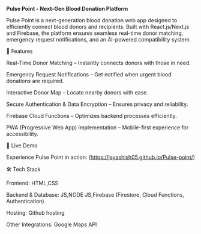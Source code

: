 **Pulse Point - Next-Gen Blood Donation Platform**

Pulse Point is a next-generation blood donation web app designed to efficiently connect blood donors and recipients. Built with React.js/Next.js and Firebase, the platform ensures seamless real-time donor matching, emergency request notifications, and an AI-powered compatibility system.

🌟 Features

Real-Time Donor Matching – Instantly connects donors with those in need.

Emergency Request Notifications – Get notified when urgent blood donations are required.

Interactive Donor Map – Locate nearby donors with ease.

Secure Authentication & Data Encryption – Ensures privacy and reliability.

Firebase Cloud Functions – Optimizes backend processes efficiently.

PWA (Progressive Web App) Implementation – Mobile-first experience for accessibility.

🚀 Live Demo

Experience Pulse Point in action: (https://jayashish05.github.io/Pulse-point/)

🛠️ Tech Stack

Frontend: HTML,CSS

Backend & Database: JS,NODE JS,Firebase (Firestore, Cloud Functions, Authentication)

Hosting: Github hosting

Other Integrations: Google Maps API
